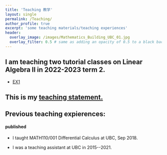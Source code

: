 ```yaml
---
title: 'Teaching 教学'
layout: single
permalink: /Teaching/
author_profile: true
excerpt: 'some teaching materials/teaching experiences'
header:
  overlay_image: /images/Mathematics_Building_UBC_01.jpg
  overlay_filter: 0.5 # same as adding an opacity of 0.5 to a black background
---
```


## I am teaching two tutorial classes on Linear Algebra II in 2022-2023 term 2.
+ [EX1](/file/teaching/EX1.pdf)



## This is my [teaching statement.](/file/teaching_statement.pdf)

## Previous teaching expierences:


#### published

+ I taught MATH110/001 Differential Calculus at UBC, Sep 2018.

+ I was a teaching assistant  at UBC in 2015--2021.

